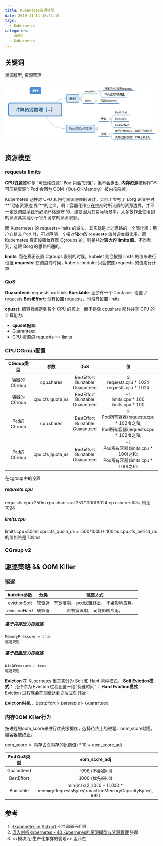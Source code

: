 ```yaml
---
title: Kubenetes资源模型
date: 2019-11-14 10:23:19
tags:
  - Kubernetes
categories: 
  - 云原生
  - Kubernetes 
---
```


<p></p>
<!-- more -->


## 关键词
资源模型, 资源管理

![Kubenetes资源模型](.\k8sResouceModel\k8sResouceModel.jpg )

##  资源模型
###  requests limits
**CPU资源**被称作 “可压缩资源”: Pod 只会“饥饿”，但不会退出.
**内存资源**被称作“不可压缩资源”: Pod 会因为 OOM（Out-Of-Memory）被内核杀掉。

Kubernetes 这种对 CPU 和内存资源限额的设计，实际上参考了 Borg 论文中对**“动态资源边
界”**的定义，既：容器化作业在提交时所设置的资源边界，并不一定是调度系统所必须严格遵守
的，这是因为在实际场景中，大多数作业使用到的资源其实远小于它所请求的资源限额。

而 Kubernetes 的 requests+limits 的做法，其实就是上述思路的一个简化版：用户在提交
Pod 时，可以声明一个相对**较小的 requests** 值供调度器使用，而 Kubernetes 真正设置给容器
Cgroups 的，则是相对**较大的 limits 值**。不难看到，这跟 Borg 的思路相通的。

**limits**: 而在真正设置 Cgroups 限制的时候，kubelet 则会按照 limits 的值来进行设置
**requests**: 在调度的时候，kube-scheduler 只会按照 requests 的值进行计算


###  QoS

**Guaranteed**:  requests == limits
**Burstable**:  至少有一个 Container 设置了 requests
**BestEffort**:  没有设置 requests，也没有设置 limits


**cpuset**: 把容器绑定到某个 CPU 的核上，而不是像 cpushare 那样共享 CPU 的计算能力.
+ **cpuset配置**: 
+ Guaranteed
+ CPU 资源的 requests == limits

###  CPU CGroup配置 

CGroup类型    |  参数  |   QoS  | 值
:-:|:-:|:-:|:-:
容器的CGroup  | cpu.shares | BestEffort <br> Burstable <br> Guaranteed | 2  <br> requests.cpu * 1024 <br> requests.cpu * 1024
容器的CGroup  | cpu.cfs_quota_us | BestEffort <br> Burstable <br> Guaranteed | -1 <br> limits.cpu * 100 <br> limits.cpu * 100 
Pod的CGroup  | cpu.shares | BestEffort <br> Burstable <br> Guaranteed | 2 <br> Pod所有容器(requests.cpu * 1024)之和; <br> Pod所有容器(requests.cpu * 1024)之和;
Pod的CGroup  | cpu.cfs_quota_us | BestEffort <br> Burstable <br> Guaranteed | -1 <br> Pod所有容器(limits.cpu * 100)之和; <br> Pod所有容器(limits.cpu * 100)之和;


在cgroup中的设置
##### requests.cpu
requests.cpu=250m
cpu.shares = (250/1000)/1024 
cpu.shares 默认 则是 1024

##### limits.cpu 
limits.cpu=500m
cpu.cfs_quota_us =  (500/1000)* 100ms
cpu.cfs_period_us 的值始终是 100ms


###  CGroup v2


##  驱逐策略 && OOM Killer
###  驱逐
kubelet参数  |  分类 | 驱逐方式
:-:|:-:|:-:
evictionSoft | 软驱逐 |  有宽限期， pod优雅终止， 不会影响应用。
evictionHard | 硬驱逐 | 没有宽限期， 可能影响应用。

##### 基于内存压力的驱逐
    MemoryPressure = true
    驱逐规则

##### 基于磁盘压力的驱逐
    DiskPressure = true
    驱逐规则

**Eviction** 在 Kubernetes 里其实分为 Soft 和 Hard 两种模式。
**Soft Eviction模式**： 允许你为 Eviction 过程设置一段“优雅时间”；
**Hard Eviction模式**： Eviction 过程就会在阈值达到之后立刻开始；

**Eviction时机**：
BestEffort > Burstable > Guaranteed


###  内存OOM Killer行为
按进程的oom_score来进行优先级排序，选择待终止的进程，oom_score越高， 越容器被终止。

oom_score = (内存占总内存的比例值) * 10 + oom_score_adj

Pod QoS类型    |  oom_score_adj 
:-:|:-:
Guaranteed    |  -998 (不会被kill)
BestEffort    |  1000 (优先被kill)
Burstable     |  min(max(2,1000 - (1000 * memoryRequestsBytes)/machineMemoryCapacityBytes), 999)


## 参考
1. [《Kubenetes in Action》](http://product.dangdang.com/26439199.html?ref=book-65152-9168_1-529800-3)  七牛容器云团队
2. [深入剖析Kubernetes - 40  Kubernetes的资源模型与资源管理]() 张磊
3. <<模块九-生产化集群的管理>> 孟凡杰 





